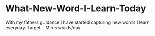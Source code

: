 # What-New-Word-I-Learn-Today
With my fathers guidance I have started capturing new words I learn everyday. Target - Min 5 words/day
